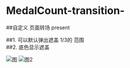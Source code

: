# MedalCount-transition-


##自定义 页面转场 present 

##1. 可以默认弹出遮盖 1/3的 范围  
##2. 底色显示遮盖



![图](https://koenig-media.raywenderlich.com/uploads/2016/08/medal_count_11.png)
![图2](https://koenig-media.raywenderlich.com/uploads/2016/08/medal_count_08.png)
